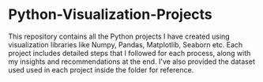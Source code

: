 # Python-Visualization-Projects
This repository contains all the Python projects I have created using visualization libraries like Numpy, Pandas, Matplotlib, Seaborn etc. 
Each project includes detailed steps that I followed for each process, along with my insights and recommendations at the end.
I've also provided the dataset used used in each project inside the folder for reference.
